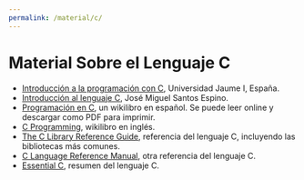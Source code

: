 ```yaml
---
permalink: /material/c/
---
```


# Material Sobre el Lenguaje C

  * [Introducción a la programación con C](http://repositori.uji.es/xmlui/bitstream/handle/10234/24306/s29.pdf), Universidad Jaume I, España.
  * [Introducción al lenguaje C](http://ecaths1.s3.amazonaws.com/laboratorio2pui/366213571.curso_c.pdf), José Miguel Santos Espino.
  * [Programación en C](http://es.wikibooks.org/wiki/Programaci%C3%B3n_en_C), un wikilibro en español. Se puede leer online y descargar como PDF para imprimir.
  * [C Programming](http://en.wikibooks.org/wiki/C_Programming), wikilibro en inglés.
  * [The C Library Reference Guide](http://www.acm.uiuc.edu/webmonkeys/book/c_guide/), referencia del lenguaje C, incluyendo las bibliotecas más comunes.
  * [C Language Reference Manual](http://techpubs.sgi.com/library/dynaweb_docs/0650/SGI_Developer/books/CLanguageRef/sgi_html/index.html), otra referencia del lenguaje C.
  * [Essential C](http://cslibrary.stanford.edu/101/), resumen del lenguaje C.
